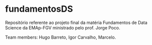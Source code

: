 # fundamentosDS

Repositório referente ao projeto final da matéria Fundamentos de Data Science da EMAp-FGV ministrado pelo prof. Jorge Poco.

Team members: Hugo Barreto, Igor Carvalho, Marcelo. 

